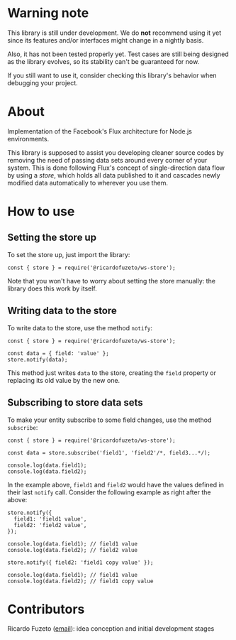 # Warning note

This library is still under development. We do **not** recommend using it yet since its features and/or interfaces might change in a nightly basis.

Also, it has not been tested properly yet. Test cases are still being designed as the library evolves, so its stability can't be guaranteed for now.

If you still want to use it, consider checking this library's behavior when debugging your project.

# About

Implementation of the Facebook's Flux architecture for Node.js environments.

This library is supposed to assist you developing cleaner source codes by removing the need of passing data sets around every corner of your system. This is done following Flux's concept of single-direction data flow by using a *store*, which holds all data published to it and cascades newly modified data automatically to wherever you use them.

# How to use

## Setting the store up

To set the store up, just import the library:

```
const { store } = require('@ricardofuzeto/ws-store');
```

Note that you won't have to worry about setting the store manually: the library does this work by itself.

## Writing data to the store

To write data to the store, use the method `notify`:

```
const { store } = require('@ricardofuzeto/ws-store');

const data = { field: 'value' };
store.notify(data);
```

This method just writes `data` to the store, creating the `field` property or replacing its old value by the new one.

## Subscribing to store data sets

To make your entity subscribe to some field changes, use the method `subscribe`:

```
const { store } = require('@ricardofuzeto/ws-store');

const data = store.subscribe('field1', 'field2'/*, field3...*/);

console.log(data.field1);
console.log(data.field2);
```

In the example above, `field1` and `field2` would have the values defined in their last `notify` call. Consider the following example as right after the above:

```
store.notify({
  field1: 'field1 value',
  field2: 'field2 value',
});

console.log(data.field1); // field1 value
console.log(data.field2); // field2 value

store.notify({ field2: 'field1 copy value' });

console.log(data.field1); // field1 value
console.log(data.field2); // field1 copy value
```

# Contributors

Ricardo Fuzeto ([email](mailto:ricardofuzeto@gmail.com?subject=About%20ws-boot)): idea conception and initial development stages